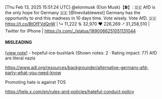 [Thu Feb 13, 2025 15:51:24 UTC] @elonmusk (Elon Musk)【𝗕】: 🇩🇪 AfD is the only hope for Germany 🇩🇪 [@Inevitablewest] Germany has the opportunity to end this madness in 10 days time.  Vote wisely. Vote AfD. 🇩🇪 https://t.co/BtOfFVdQnW | ↳ 11,222 ⇅ 32,970 ♥ 226,269 🡕 31,258,510 | Twitter for iPhone | https://x.com/_/status/1890066251051131044

#### MISLEADING

[[view note]](https://x.com/i/birdwatch/n/1890107374268231981) - hopeful-ice-bushlark (Shown notes: 2 · Rating impact: 77)
AfD are literal nazis

https://www.adl.org/resources/backgrounder/alternative-germany-afd-party-what-you-need-know

Promoting hate is against TOS

https://help.x.com/en/rules-and-policies/hateful-conduct-policy

